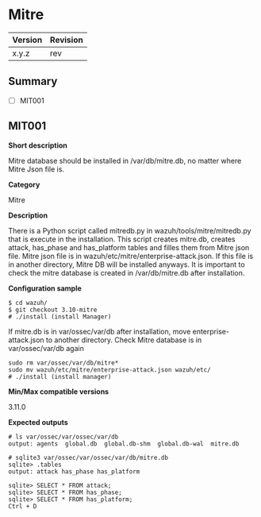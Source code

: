 # Mitre

| Version | Revision | 
| --- | --- | 
| x.y.z | rev |

## Summary

- [ ] MIT001

## MIT001

**Short description**

Mitre database should be installed in /var/db/mitre.db, no matter where Mitre Json file is.

**Category**

Mitre

**Description**

There is a Python script called mitredb.py in wazuh/tools/mitre/mitredb.py that is execute in the installation. 
This script creates mitre.db, creates attack, has_phase and has_platform tables and filles them from Mitre json file.
Mitre json file is in wazuh/etc/mitre/enterprise-attack.json. If this file is in another directory, Mitre DB will be installed anyways.
It is important to check the mitre database is created in /var/db/mitre.db after installation.  

**Configuration sample**

```
$ cd wazuh/
$ git checkout 3.10-mitre
# ./install (install Manager)
 ```

If mitre.db is in var/ossec/var/db after installation, move enterprise-attack.json to another directory.
Check Mitre database is in var/ossec/var/db again
```
sudo rm var/ossec/var/db/mitre*
sudo mv wazuh/etc/mitre/enterprise-attack.json wazuh/etc/
# ./install (install manager)
```
**Min/Max compatible versions**

3.11.0

**Expected outputs**
```
# ls var/ossec/var/ossec/var/db
output: agents  global.db  global.db-shm  global.db-wal  mitre.db
``` 
```
# sqlite3 var/ossec/var/ossec/var/db/mitre.db
sqlite> .tables
output: attack has_phase has_platform
```
```
sqlite> SELECT * FROM attack;
sqlite> SELECT * FROM has_phase;
sqlite> SELECT * FROM has_platform;
Ctrl + D
